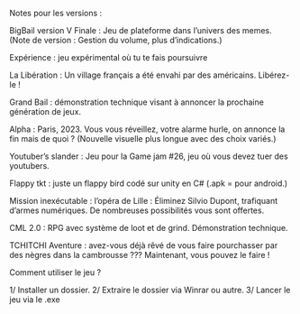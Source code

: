 Notes pour les versions : 

BigBail version V Finale  : Jeu de plateforme dans l’univers des memes. (Note de version : Gestion du volume, plus d’indications.) 

Expérience : jeu expérimental où tu te fais poursuivre

La Libération : Un village français a été envahi par des américains. Libérez-le ! 

Grand Bail : démonstration technique visant à annoncer la prochaine génération de jeux.

Alpha : Paris, 2023. Vous vous réveillez, votre alarme hurle, on annonce la fin mais de quoi ? (Nouvelle visuelle plus longue avec des choix variés.)

Youtuber’s slander : Jeu pour la Game jam #26, jeu où vous devez tuer des youtubers.

Flappy tkt : juste un flappy bird codé sur unity en C# (.apk = pour android.)

Mission inexécutable : l’opéra de Lille : Éliminez Silvio Dupont, trafiquant d’armes numériques. De nombreuses possibilités vous sont offertes.

CML 2.0 : RPG avec système de loot et de grind. Démonstration technique.

TCHITCHI Aventure : avez-vous déjà rêvé de vous faire pourchasser par des nègres dans la cambrousse ??? Maintenant, vous pouvez le faire !

Comment utiliser le jeu ?

1/ Installer un dossier.
2/ Extraire le dossier via Winrar ou autre.
3/ Lancer le jeu via le .exe
